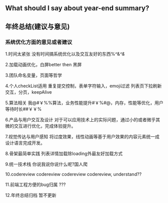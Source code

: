## What should I say about year-end summary?
## 年终总结(建议与意见)

### 系统优化方面的意见或者建议
1.时间太紧张 没有时间搞系统优化以及交互友好的东西%^&*^&*

2.加载动画优化，白屏better then 黑屏

3.团队命名变量，页面等哲学

4.个人checkList适用
重复提交控制，表单字符输入，emoji过滤
列表页下拉刷新交互，分页，keepAlive

5.算法相关
我@#￥%%算法，业务性能提升#￥%#@，内存，性能等优化，用户等待时长##￥￥%

6.产品与用户交互及设计
对于可以应用技术上的实际问题，通过小的或者微乎其微的交互进行优化，完成体验提升。

7.视觉传达与用户感知
将过度效果，线性动画等基于用户效果的内容元素统一成设计语言完成开发。

8.骨架最简单实践
列表详情加载除loading外最友好加载方式

9.统一技术栈
你说我说你说什么呢?国人爬

10.codereview
codereview codereview codereview, understand??

11.前端工程方便的bug归属
???

12.年终总结归档
暂不更新
